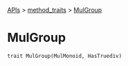[APIs](../index.md) > [method_traits](./index.md) > [MulGroup]()

# MulGroup

```
trait MulGroup(MulMonoid, HasTruediv)
```
